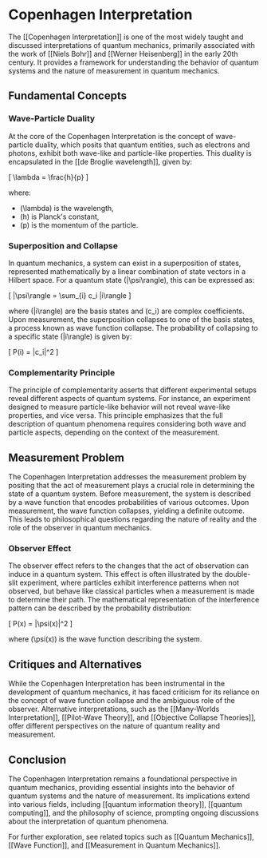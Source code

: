 
# Copenhagen Interpretation

The [[Copenhagen Interpretation]] is one of the most widely taught and discussed interpretations of quantum mechanics, primarily associated with the work of [[Niels Bohr]] and [[Werner Heisenberg]] in the early 20th century. It provides a framework for understanding the behavior of quantum systems and the nature of measurement in quantum mechanics.

## Fundamental Concepts

### Wave-Particle Duality

At the core of the Copenhagen Interpretation is the concept of wave-particle duality, which posits that quantum entities, such as electrons and photons, exhibit both wave-like and particle-like properties. This duality is encapsulated in the [[de Broglie wavelength]], given by:

\[
\lambda = \frac{h}{p}
\]

where:
- \(\lambda\) is the wavelength,
- \(h\) is Planck's constant,
- \(p\) is the momentum of the particle.

### Superposition and Collapse

In quantum mechanics, a system can exist in a superposition of states, represented mathematically by a linear combination of state vectors in a Hilbert space. For a quantum state \(|\psi\rangle\), this can be expressed as:

\[
|\psi\rangle = \sum_{i} c_i |i\rangle
\]

where \(|i\rangle\) are the basis states and \(c_i\) are complex coefficients. Upon measurement, the superposition collapses to one of the basis states, a process known as wave function collapse. The probability of collapsing to a specific state \(|i\rangle\) is given by:

\[
P(i) = |c_i|^2
\]

### Complementarity Principle

The principle of complementarity asserts that different experimental setups reveal different aspects of quantum systems. For instance, an experiment designed to measure particle-like behavior will not reveal wave-like properties, and vice versa. This principle emphasizes that the full description of quantum phenomena requires considering both wave and particle aspects, depending on the context of the measurement.

## Measurement Problem

The Copenhagen Interpretation addresses the measurement problem by positing that the act of measurement plays a crucial role in determining the state of a quantum system. Before measurement, the system is described by a wave function that encodes probabilities of various outcomes. Upon measurement, the wave function collapses, yielding a definite outcome. This leads to philosophical questions regarding the nature of reality and the role of the observer in quantum mechanics.

### Observer Effect

The observer effect refers to the changes that the act of observation can induce in a quantum system. This effect is often illustrated by the double-slit experiment, where particles exhibit interference patterns when not observed, but behave like classical particles when a measurement is made to determine their path. The mathematical representation of the interference pattern can be described by the probability distribution:

\[
P(x) = |\psi(x)|^2
\]

where \(\psi(x)\) is the wave function describing the system.

## Critiques and Alternatives

While the Copenhagen Interpretation has been instrumental in the development of quantum mechanics, it has faced criticism for its reliance on the concept of wave function collapse and the ambiguous role of the observer. Alternative interpretations, such as the [[Many-Worlds Interpretation]], [[Pilot-Wave Theory]], and [[Objective Collapse Theories]], offer different perspectives on the nature of quantum reality and measurement.

## Conclusion

The Copenhagen Interpretation remains a foundational perspective in quantum mechanics, providing essential insights into the behavior of quantum systems and the nature of measurement. Its implications extend into various fields, including [[quantum information theory]], [[quantum computing]], and the philosophy of science, prompting ongoing discussions about the interpretation of quantum phenomena.

For further exploration, see related topics such as [[Quantum Mechanics]], [[Wave Function]], and [[Measurement in Quantum Mechanics]].

